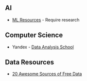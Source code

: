 ## AI
- [ML Resources](https://sgfin.github.io/learning-resources/?fbclid=IwAR30DZFpHEJPbgh_VKVZ-qrKUj7OHse1wCCu2wG1L89v2VqfJUqW3mxbybY) - Require research

## Computer Science
- Yandex - [Data Analysis School](https://www.youtube.com/channel/UCKFojzto0n4Ab3CRQRZ2zYA/videos)

## Data Resources
- [20 Awesome Sources of Free Data](https://www.searchenginejournal.com/free-data-sources/302601/)
